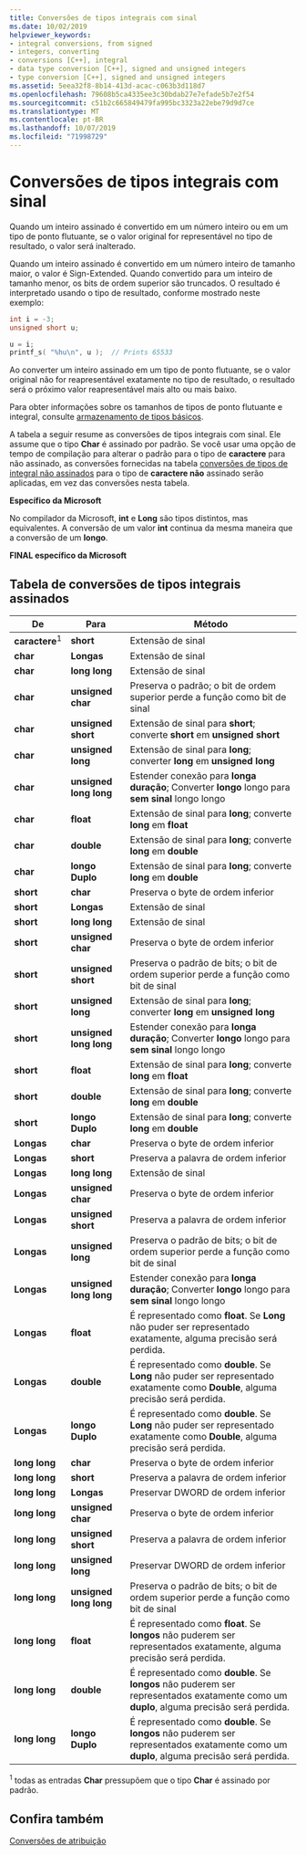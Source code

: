 ```yaml
---
title: Conversões de tipos integrais com sinal
ms.date: 10/02/2019
helpviewer_keywords:
- integral conversions, from signed
- integers, converting
- conversions [C++], integral
- data type conversion [C++], signed and unsigned integers
- type conversion [C++], signed and unsigned integers
ms.assetid: 5eea32f8-8b14-413d-acac-c063b3d118d7
ms.openlocfilehash: 79608b5ca4335ee3c30bdab27e7efade5b7e2f54
ms.sourcegitcommit: c51b2c665849479fa995bc3323a22ebe79d9d7ce
ms.translationtype: MT
ms.contentlocale: pt-BR
ms.lasthandoff: 10/07/2019
ms.locfileid: "71998729"
---
```

# <a name="conversions-from-signed-integral-types"></a>Conversões de tipos integrais com sinal

Quando um inteiro assinado é convertido em um número inteiro ou em um tipo de ponto flutuante, se o valor original for representável no tipo de resultado, o valor será inalterado.

Quando um inteiro assinado é convertido em um número inteiro de tamanho maior, o valor é Sign-Extended. Quando convertido para um inteiro de tamanho menor, os bits de ordem superior são truncados. O resultado é interpretado usando o tipo de resultado, conforme mostrado neste exemplo:

```C
int i = -3;
unsigned short u;

u = i;
printf_s( "%hu\n", u );  // Prints 65533
```

Ao converter um inteiro assinado em um tipo de ponto flutuante, se o valor original não for reapresentável exatamente no tipo de resultado, o resultado será o próximo valor reapresentável mais alto ou mais baixo.

Para obter informações sobre os tamanhos de tipos de ponto flutuante e integral, consulte [armazenamento de tipos básicos](../c-language/storage-of-basic-types.md).

A tabela a seguir resume as conversões de tipos integrais com sinal. Ele assume que o tipo **Char** é assinado por padrão. Se você usar uma opção de tempo de compilação para alterar o padrão para o tipo de **caractere** para não assinado, as conversões fornecidas na tabela [conversões de tipos de integral não assinados](../c-language/conversions-from-unsigned-integral-types.md) para o tipo de **caractere não** assinado serão aplicadas, em vez das conversões nesta tabela.

**Específico da Microsoft**

No compilador da Microsoft, **int** e **Long** são tipos distintos, mas equivalentes. A conversão de um valor **int** continua da mesma maneira que a conversão de um **longo**.

**FINAL específico da Microsoft**

## <a name="table-of-conversions-from-signed-integral-types"></a>Tabela de conversões de tipos integrais assinados

|De|Para|Método|
|----------|--------|------------|
|**caractere**<sup>1</sup>|**short**|Extensão de sinal|
|**char**|**Longas**|Extensão de sinal|
|**char**|**long long**|Extensão de sinal|
|**char**|**unsigned char**|Preserva o padrão; o bit de ordem superior perde a função como bit de sinal|
|**char**|**unsigned short**|Extensão de sinal para **short**; converte **short** em **unsigned short**|
|**char**|**unsigned long**|Extensão de sinal para **long**; converter **long** em **unsigned long**|
|**char**|**unsigned long long**|Estender conexão para **longa duração**; Converter **longo** longo para **sem sinal** longo longo|
|**char**|**float**|Extensão de sinal para **long**; converte **long** em **float**|
|**char**|**double**|Extensão de sinal para **long**; converte **long** em **double**|
|**char**|**longo Duplo**|Extensão de sinal para **long**; converte **long** em **double**|
|**short**|**char**|Preserva o byte de ordem inferior|
|**short**|**Longas**|Extensão de sinal|
|**short**|**long long**|Extensão de sinal|
|**short**|**unsigned char**|Preserva o byte de ordem inferior|
|**short**|**unsigned short**|Preserva o padrão de bits; o bit de ordem superior perde a função como bit de sinal|
|**short**|**unsigned long**|Extensão de sinal para **long**; converter **long** em **unsigned long**|
|**short**|**unsigned long long**|Estender conexão para **longa duração**; Converter **longo** longo para **sem sinal** longo longo|
|**short**|**float**|Extensão de sinal para **long**; converte **long** em **float**|
|**short**|**double**|Extensão de sinal para **long**; converte **long** em **double**|
|**short**|**longo Duplo**|Extensão de sinal para **long**; converte **long** em **double**|
|**Longas**|**char**|Preserva o byte de ordem inferior|
|**Longas**|**short**|Preserva a palavra de ordem inferior|
|**Longas**|**long long**|Extensão de sinal|
|**Longas**|**unsigned char**|Preserva o byte de ordem inferior|
|**Longas**|**unsigned short**|Preserva a palavra de ordem inferior|
|**Longas**|**unsigned long**|Preserva o padrão de bits; o bit de ordem superior perde a função como bit de sinal|
|**Longas**|**unsigned long long**|Estender conexão para **longa duração**; Converter **longo** longo para **sem sinal** longo longo|
|**Longas**|**float**|É representado como **float**. Se **Long** não puder ser representado exatamente, alguma precisão será perdida.|
|**Longas**|**double**|É representado como **double**. Se **Long** não puder ser representado exatamente como **Double**, alguma precisão será perdida.|
|**Longas**|**longo Duplo**|É representado como **double**. Se **Long** não puder ser representado exatamente como **Double**, alguma precisão será perdida.|
|**long long**|**char**|Preserva o byte de ordem inferior|
|**long long**|**short**|Preserva a palavra de ordem inferior|
|**long long**|**Longas**|Preservar DWORD de ordem inferior|
|**long long**|**unsigned char**|Preserva o byte de ordem inferior|
|**long long**|**unsigned short**|Preserva a palavra de ordem inferior|
|**long long**|**unsigned long**|Preservar DWORD de ordem inferior|
|**long long**|**unsigned long long**|Preserva o padrão de bits; o bit de ordem superior perde a função como bit de sinal|
|**long long**|**float**|É representado como **float**. Se **longos** não puderem ser representados exatamente, alguma precisão será perdida.|
|**long long**|**double**|É representado como **double**. Se **longos** não puderem ser representados exatamente como um **duplo**, alguma precisão será perdida.|
|**long long**|**longo Duplo**|É representado como **double**. Se **longos** não puderem ser representados exatamente como um **duplo**, alguma precisão será perdida.|

<sup>1</sup> todas as entradas **Char** pressupõem que o tipo **Char** é assinado por padrão.

## <a name="see-also"></a>Confira também

[Conversões de atribuição](../c-language/assignment-conversions.md)
